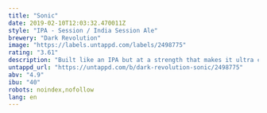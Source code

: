 ```yaml
---
title: "Sonic"
date: 2019-02-10T12:03:32.470011Z
style: "IPA - Session / India Session Ale"
brewery: "Dark Revolution"
image: "https://labels.untappd.com/labels/2498775"
rating: "3.61"
description: "Built like an IPA but at a strength that makes it ultra crushable, Sonic is the full flavoured, hop forward pale ale that you can drink all day. Immense citrus hop aroma paired with a crisp, dry and balanced bitter finish."
untappd_url: "https://untappd.com/b/dark-revolution-sonic/2498775"
abv: "4.9"
ibu: "40"
robots: noindex,nofollow
lang: en
---
```

